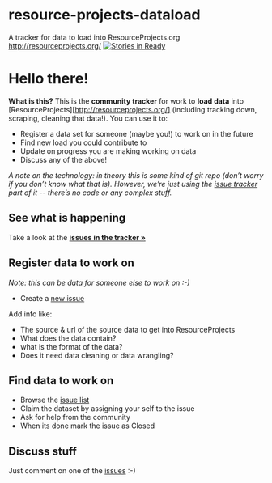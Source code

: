 # resource-projects-dataload
A tracker for data to load into ResourceProjects.org  http://resourceprojects.org/
[![Stories in Ready](https://badge.waffle.io/NRGI/resource-projects-dataload.png?label=ready&title=Ready)](https://waffle.io/NRGI/resource-projects-dataload)
# Hello there!

**What is this?** This is the **community tracker** for work to **load data** into [ResourceProjects][http://resourceprojects.org/]
(including tracking down, scraping, cleaning that data!). You can use it to:

- Register a data set for someone (maybe you!) to work on in the future
- Find new load you could contribute to
- Update on progress you are making working on data
- Discuss any of the above!

*A note on the technology: in theory this is some kind of git repo (don’t worry if you don’t know what that is). However, we’re just using the [issue tracker][issues] part of it -- there’s no code or any complex stuff.*

[ResourceProjects]: http://resourceprojects.org/
[issues]: https://github.com/NRGI/resource-projects-dataload/issues
[new]: https://github.com/NRGI/resource-projects-dataload/issues/new

## See what is happening

Take a look at the **[issues in the tracker &raquo;][issues]**

## Register data to work on

*Note: this can be data for someone else to work on :-)*

- Create a [new issue][new]

Add info like:

- The source & url of the source data to get into ResourceProjects
- What does the data contain?
- what is the format of the data?
- Does it need data cleaning or data wrangling?

## Find data to work on

- Browse the [issue list][issues]
- Claim the dataset by assigning your self to the issue
- Ask for help from the community
- When its done mark the issue as Closed

## Discuss stuff

Just comment on one of the [issues][] :-)
